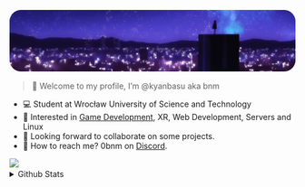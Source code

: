 ![Header](./data/bg-up-optimized-round.png)
<!--- src https://www.reddit.com/media?url=https%3A%2F%2Fi.redd.it%2F7jzybi57faa91.png upscaled and optimized --->

> 👋 Welcome to my profile, I’m @kyanbasu aka bnm
<!---
- 👀 I’m interested in doing nearly everything associated with coding/IT.
--->

- 💻 Student at Wrocław University of Science and Technology
- 🥂 Interested in [Game Development](https://bnmk.itch.io/), XR, Web Development, Servers and Linux
- 🎈 Looking forward to collaborate on some projects.
- 📧 How to reach me? 0bnm on [Discord](https://discord.com/users/430629761413414913).

<img src="https://skillicons.dev/icons?i=godot,unity,linux,py,cpp,cs,bash,nodejs,js,html,css,git,typst" />

</br>
<details>
  <summary>Github Stats</summary>
<p align="center"> 
  <img height="200" width="390" align="center" src="https://github-readme-stats.vercel.app/api?username=kyanbasu&show_icons=true&card_width=310&theme=synthwave&count_private=true&hide_border=true" />
  <img height="200" width="390" align="center" src="https://github-readme-stats.vercel.app/api/top-langs?username=kyanbasu&layout=compact&langs_count=8&show_icons=true&count_private=true&card_width=313&hide_border=true&theme=synthwave" />
</p>
<p align="center"> 
  <img src="https://streak-stats.demolab.com?user=kyanbasu&hide_border=true&date_format=j%2Fn%5B%2FY%5D&background=50%2C030D6B%2C5C196B&fire=EB4EE2&currStreakLabel=EB05CF&stroke=EB4EE2&ring=EB4EE2&dates=EB90DD&sideNums=EBEBEB&sideLabels=EB05CF&currStreakNum=EBEBEB&excludeDaysLabel=EBEBEB" />
</p>
</details>
<!---
https://github-readme-streak-stats.herokuapp.com/demo/?user=kyanbasu&theme=neon-blurange&hide_border=false&border_radius=4.5&locale=en&date_format=j%2Fn%5B%2FY%5D&mode=daily&exclude_days=&sections=total%2Ccurrent%2Clongest&card_width=495&type=svg&background-type=gradient&properties=border&background=20&background=%23EB5454&background=%231534EB
--->

<!---
cool repo 👍
https://github.com/anuraghazra/github-readme-stats
--->

<!---
these are comments
⭐⭐⭐  kyanbasu/kyanbasu is a special repository: its README.md will appear on your profile! 
--->
